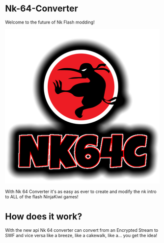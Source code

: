 # Nk-64-Converter

Welcome to the future of Nk Flash modding!

 ![NK64 Converter Logo](/NK64C.png)

With Nk 64 Converter it's as easy as ever to create and modify the nk intro to ALL of the flash NinjaKiwi games!

# How does it work?

With the new api Nk 64 converter can convert from an Encrypted Stream to SWF and vice versa like a breeze, like a cakewalk, like a... you get the idea!

